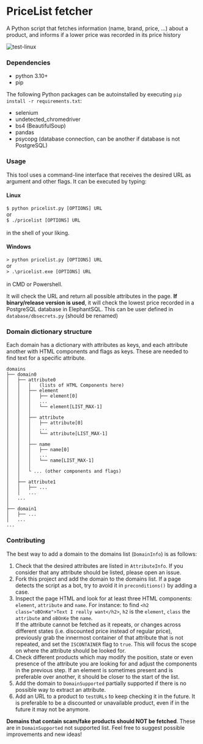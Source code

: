 # PriceList fetcher
A Python script that fetches information (name, brand, price, ...) about a product, and informs if a lower price was recorded in its price history

![test-linux](https://github.com/luismiaresse/pricelist-fetcher/actions/workflows/test-linux.yml/badge.svg)

### Dependencies
* python 3.10+
* pip

The following Python packages can be autoinstalled by executing `pip install -r requirements.txt`:
* selenium
* undetected_chromedriver
* bs4 (BeautifulSoup)
* pandas
* psycopg (database connection, can be another if database is not PostgreSQL)

### Usage
This tool uses a command-line interface that receives the desired URL as argument and other flags. 
It can be executed by typing:

#### Linux
`$ python pricelist.py [OPTIONS] URL` \
or \
`$ ./pricelist [OPTIONS] URL` \
\
in the shell of your liking.

#### Windows
`> python pricelist.py [OPTIONS] URL` \
or \
`> .\pricelist.exe [OPTIONS] URL` \
\
in CMD or Powershell.

It will check the URL and return all possible attributes in the page. 
**If binary/release version is used**, it will check the lowest price recorded in a PostgreSQL database in ElephantSQL.
This can be user defined in `database/dbsecrets.py` (should be renamed)

### Domain dictionary structure
Each domain has a dictionary with attributes as keys, and each attribute another with HTML components and flags as keys. These are needed to find text for a specific attribute.  

```
domains
├── domain0
│   ├── attribute0
│   │   │   (lists of HTML Components here) 
│   │   ├── element
│   │   │   ├── element[0]
│   │   │   ...
│   │   │   └── element[LIST_MAX-1]
│   │   │
│   │   ├── attribute
│   │   │   ├── attribute[0]
│   │   │   ...
│   │   │   └── attribute[LIST_MAX-1]
│   │   │
│   │   ├── name
│   │   │   ├── name[0]
│   │   │   ...
│   │   │   └── name[LIST_MAX-1]
│   │   │
│   │   └ ... (other components and flags)
│   │
│   ├── attribute1
│   │   ├── ...
│   │   ...
│   ...
│   
├── domain1
│   ├── ...
│   ...
...
```

### Contributing
The best way to add a domain to the domains list (`DomainInfo`) is as follows:

1. Check that the desired attributes are listed in `AttributeInfo`. If you consider that any attribute should be listed, please open an issue.
2. Fork this project and add the domain to the domains list. If a page detects the script as a bot, try to avoid it in `preconditions()` by adding a case. 
3. Inspect the page HTML and look for at least three HTML components: `element`, `attribute` and `name`.
For instance: to find `<h2 class="oBOnKe">Text I really want</h2>`, `h2` is the `element`, `class` the `attribute` and `oBOnKe` the `name`. \
If the attribute cannot be fetched as it repeats, or changes across different states (i.e. discounted price instead of regular price),
previously grab the innermost container of that attribute that is not repeated, and set the `ISCONTAINER` flag to `true`. 
This will focus the scope on where the attribute should be looked for.
4. Check different products which may modify the position, state or even presence of the attribute you are looking for and adjust the components in the previous step.
If an element is sometimes present and is preferable over another, it should be closer to the start of the list.
5. Add the domain to `DomainSupported` partially supported if there is no possible way to extract an attribute.
6. Add an URL to a product to `testURLs` to keep checking it in the future. It is preferable to be a discounted or unavailable product,
even if in the future it may not be anymore.

**Domains that contain scam/fake products should NOT be fetched**. These are in `DomainSupported` not supported list.
Feel free to suggest possible improvements and new ideas!